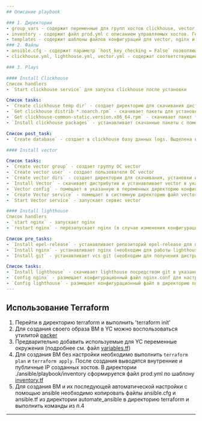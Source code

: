 ```yaml
---
## Описание playbook

### 1. Директории  
- group_vars - содержит переменные для групп хостов clickhouse, vector, lighthouse
- inventory - содержит файл prod.yml с описанием управляемых хостов. Генерируется автоматически посредством terraform (в процессе создания подставляются актуальные IP созданных хостов).
- templates - содержит шаблоны файлов конфигураций для vector, nginx и lighthouse. Параметризованы с использованием переменных из group_vars.
### 2. Файлы
- ansible.cfg - содержит параметр `host_key_checking = False` позволяющий не вводить подтверждение при первичном подключении к новому хосту
- clickhouse.yml, lighthouse.yml, vector.yml - содержат соответствующие play для установки сервисов. Для установки можно использовать тэги cliсkhouse, vector, lighthouse, nginx, git

### 3. Plays

#### Install Clickhouse  
Список handlers
- `Start clickhouse service` для запуска clickhouse после установки

Список tasks:
- `Create clickhouse temp dir` - создает директорию для скачивания дистрибутивов. Полный путь указывается в переменной clickhouse_tmp_dir
- `Get clickhouse distrib *.noarch.rpm` - скачивает пакеты для установки. Список и версия пакетов указываются в переменных clickhouse_packages и clickhouse_version.
- `Get clickhouse-common-static.version.x86_64.rpm` - скачивает пакет *.x86_64.rpm в случае отсутствия *.noarch.rpm. Запускается только при неуспешном выполнении предыдущей task.
- `Install clickhouse packages` - устанавливает скачанные пакеты с помощью пакетного менеджера yum. После успешного выполнения вызывает handler для запуска clickhouse.

Список post_task:
- `Create database` - создает в clickhouse базу данных logs. Выделена в post_tasks для гарантированного выполнения после запуска хэндлера `Start clickhouse service`

#### Install vector

Список tasks:
- `Create vector group` - создает группу ОС vector
- `Create vector user` - создает пользователя ОС vector
- `Create vector dirs` - создает директории для скачивания, установки и данных vector. Полные пути указываются в переменных в файле group_vars/vector/vars.yml
- `Install Vector` - скачивает дистрибутив и устанавливает vector в указанную директорию. Версия указывается в переменной в файле group_vars/vector/vars.yml
- `Vector config` - помещает в указанную в переменных директорию конфигурационный файл vector.toml. Этот файл используется в конфигурационном файле vector.service.
- `Create Vector service` - помещает в системную директорию файл vector.system для запуска vector, как сервиса systemd.
- `Start Vector service` - запускает сервис vector

#### Install lighthouse
Список handlers
- `start nginx` - запускает nginx
- `restart nginx` - перезапускает nginx (в случае изменения конфигурационных файлов)

Список pre_tasks:
- `Install epel-release` - устанавливает репозиторий epel-release для последующей установки nginx
- `Install nginx` - устанавливает nginx (необходим для работы lighthouse). Вызывает хэндлер для запуска nginx.
- `Install git` - устанавливает vcs git (необходим для получения дистрибутива lighthouse)

Список tasks:
- `Install lighthouse` - скачивает lighthouse посредством git в указанную в переменных директорию
- `Config nginx` - размещает конфигурационный файл nginx.conf для настройки nginx. Вызывает хэндлер для перезапуска nginx.
- `Config lighthouse` - размещает конфигурационный файл в директорию nginx/conf.d для настройки сервера lighthouse. Вызывает хэндлер для перезапуска nginx.
---
```

## Использование Terraform
1. Перейти в директорию terraform и выполнить 'terraform init'
2. Для создания своего образа ВМ в YC можно воспользоваться утилитой [packer](https://cloud.yandex.ru/docs/tutorials/infrastructure-management/packer-quickstart)
3. Предварительно добавить используемые для YC переменные окружения (подробнее см. файл [variables.tf](../../terraform/variables.tf))
4. Для создания ВМ без настройки необходимо выполнить `terraform plan` и `terraform apply`. После создания выводятся внутренние и публичные IP созданных хостов. В директории ./ansible/playbook/inventory сформируется файл prod.yml по шаблону [inventory.tf](../../terraform/inventory.tf)
5. Для создания ВМ и их последующей автоматической настройки с помощью ansible необходимо копировать файлы ansible.cfg и ansible.tf из директории automate_ansible в директорию terraform и выполнить команды из п.4
---

